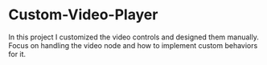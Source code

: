 # Custom-Video-Player
In this project I customized the video controls and designed them manually. Focus on handling the video node and how to implement custom behaviors for it.
